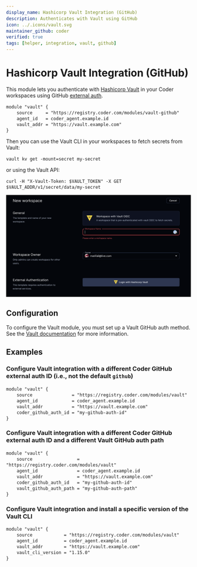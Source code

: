 ```yaml
---
display_name: Hashicorp Vault Integration (GitHub)
description: Authenticates with Vault using GitHub
icon: ../.icons/vault.svg
maintainer_github: coder
verified: true
tags: [helper, integration, vault, github]
---
```


# Hashicorp Vault Integration (GitHub)

This module lets you authenticate with [Hashicorp Vault](https://www.vaultproject.io/) in your Coder workspaces using GitHub [external auth](https://coder.com/docs/v2/latest/admin/external-auth).

```hcl
module "vault" {
    source     = "https://registry.coder.com/modules/vault-github"
    agent_id   = coder_agent.example.id
    vault_addr = "https://vault.example.com"
}
```

Then you can use the Vault CLI in your workspaces to fetch secrets from Vault:

```shell
vault kv get -mount=secret my-secret
```

or using the Vault API:

```shell
curl -H "X-Vault-Token: $VAULT_TOKEN" -X GET $VAULT_ADDR/v1/secret/data/my-secret
```

![Vault login](../.images/vault-login.png)

## Configuration

To configure the Vault module, you must set up a Vault GitHub auth method. See the [Vault documentation](https://www.vaultproject.io/docs/auth/github) for more information.

## Examples

### Configure Vault integration with a different Coder GitHub external auth ID (i.e., not the default `github`)

```hcl
module "vault" {
    source               = "https://registry.coder.com/modules/vault"
    agent_id             = coder_agent.example.id
    vault_addr           = "https://vault.example.com"
    coder_github_auth_id = "my-github-auth-id"
}
```

### Configure Vault integration with a different Coder GitHub external auth ID and a different Vault GitHub auth path

```hcl
module "vault" {
    source                 = "https://registry.coder.com/modules/vault"
    agent_id               = coder_agent.example.id
    vault_addr             = "https://vault.example.com"
    coder_github_auth_id   = "my-github-auth-id"
    vault_github_auth_path = "my-github-auth-path"
}
```

### Configure Vault integration and install a specific version of the Vault CLI

```hcl
module "vault" {
    source            = "https://registry.coder.com/modules/vault"
    agent_id          = coder_agent.example.id
    vault_addr        = "https://vault.example.com"
    vault_cli_version = "1.15.0"
}
```
